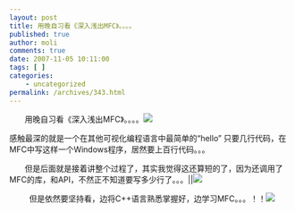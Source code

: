 ```yaml
---
layout: post
title: 用晚自习看《深入浅出MFC》。。。。
published: true
author: moli
comments: true
date: 2007-11-05 10:11:00
tags: [ ]
categories:
    - uncategorized
permalink: /archives/343.html
---
```

&nbsp;&nbsp;&nbsp;&nbsp;&nbsp;&nbsp; 用晚自习看《深入浅出MFC》。。。。![][1]

感触最深的就是一个在其他可视化编程语言中最简单的&ldquo;hello&rdquo; 只要几行代码，在MFC中写这样一个Windows程序，居然要上百行代码。。。

&nbsp;&nbsp;&nbsp;&nbsp;&nbsp;&nbsp; 但是后面就是接着讲整个过程了，其实我觉得这还算短的了，因为还调用了MFC的库，和API，不然正不知道要写多少行了。。。||![][2]

&nbsp;&nbsp;&nbsp;&nbsp;&nbsp;&nbsp;&nbsp;&nbsp; 但是依然要坚持看，边将C++语言熟悉掌握好，边学习MFC。。。！！![][3]

 [1]: http://img.baidu.com/hi/face/i_f33.gif
 [2]: http://img.baidu.com/hi/face/i_f31.gif
 [3]: http://img.baidu.com/hi/face/i_f47.gif